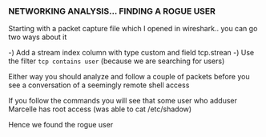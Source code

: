 <h3> NETWORKING ANALYSIS... FINDING A ROGUE USER </h3>

Starting with a packet capture file which I opened in wireshark..
you can go two ways about it

-) Add a stream index column with type custom and field tcp.strean
-) Use the filter `tcp contains user` (because we are searching for users)

Either way you should analyze and follow a couple of packets before you see a conversation of a seemingly remote shell access

If you follow the commands you will see that some user who adduser Marcelle has root access (was able to cat /etc/shadow)

Hence we found the rogue user
